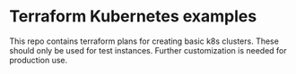 # Terraform Kubernetes examples

This repo contains terraform plans for creating basic k8s clusters. These should only be used for test instances. Further customization is needed for production use.